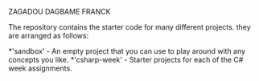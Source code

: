 ZAGADOU DAGBAME FRANCK

The repository contains the starter code for many different projects. they are arranged as follows:

*'sandbox' - An empty project that you can use to play around with any concepts you like.
*'csharp-week' - Starter projects for each of the C# week assignments.
